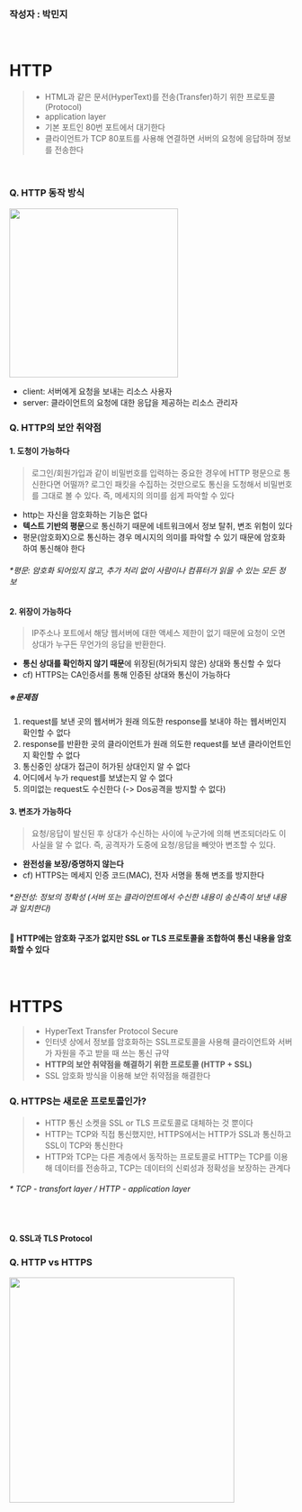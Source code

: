 ### 작성자 : 박민지
<br>

# HTTP
> - HTML과 같은 문서(HyperText)를 전송(Transfer)하기 위한 프로토콜(Protocol)
> - application layer
> - 기본 포트인 80번 포트에서 대기한다
> - 클라이언트가 TCP 80포트를 사용해 연결하면 서버의 요청에 응답하며 정보를 전송한다
<br>

### Q. HTTP 동작 방식
<img width="300" src="https://github.com/EN-CS-STUDY/CS_STUDY/assets/100523178/c5de2b2d-311a-4821-b741-7ecb43e426ce">

- client: 서버에게 요청을 보내는 리소스 사용자
- server: 클라이언트의 요청에 대한 응답을 제공하는 리소스 관리자

### Q. HTTP의 보안 취약점 
#### 1. 도청이 가능하다
> 로그인/회원가입과 같이 비밀번호를 입력하는 중요한 경우에 HTTP 평문으로 통신한다면 어떨까? 로그인 패킷을 수집하는 것만으로도 통신을 도청해서 비밀번호를 그대로 볼 수 있다. 즉, 메세지의 의미를 쉽게 파악할 수 있다
-  http는 자신을 암호화하는 기능은 없다
- **텍스트 기반의 평문**으로 통신하기 때문에 네트워크에서 정보 탈취, 변조 위험이 있다
- 평문(암호화X)으로 통신하는 경우 메시지의 의미를 파악할 수 있기 때문에 암호화하여 통신해야 한다
###### *평문: 암호화 되어있지 않고, 추가 처리 없이 사람이나 컴퓨터가 읽을 수 있는 모든 정보


#### 2. 위장이 가능하다
> IP주소나 포트에서 해당 웹서버에 대한 액세스 제한이 없기 때문에 요청이 오면 상대가 누구든 무언가의 응답을 반환한다.
- **통신 상대를 확인하지 않기 때문**에 위장된(허가되지 않은) 상대와 통신할 수 있다
- cf) HTTPS는 CA인증서를 통해 인증된 상대와 통신이 가능하다

##### ※문제점
1. request를 보낸 곳의 웹서버가 원래 의도한 response를 보내야 하는 웹서버인지 확인할 수 없다
2. response를 반환한 곳의 클라이언트가 원래 의도한 request를 보낸 클라이언트인지 확인할 수 없다
3. 통신중인 상대가 접근이 허가된 상대인지 알 수 없다
4. 어디에서 누가 request를 보냈는지 알 수 없다
5. 의미없는 request도 수신한다 (-> Dos공격을 방지할 수 없다)

#### 3. 변조가 가능하다
> 요청/응답이 발신된 후 상대가 수신하는 사이에 누군가에 의해 변조되더라도 이 사실을 알 수 없다. 즉, 공격자가 도중에 요청/응답을 빼앗아 변조할 수 있다.
- **완전성을 보장/증명하지 않는다**
- cf) HTTPS는 메세지 인증 코드(MAC), 전자 서명을 통해 변조를 방지한다
###### *완전성: 정보의 정확성 (서버 또는 클라이언트에서 수신한 내용이 송신측이 보낸 내용과 일치한다)

#### :loudspeaker: HTTP에는 암호화 구조가 없지만 SSL or TLS 프로토콜을 조합하여 통신 내용을 암호화할 수 있다

<br>

# HTTPS
> - HyperText Transfer Protocol Secure
> - 인터넷 상에서 정보를 암호화하는 SSL프로토콜을 사용해 클라이언트와 서버가 자원을 주고 받을 때 쓰는 통신 규약
> - **HTTP의 보안 취약점을 해결하기 위한 프로토콜 (HTTP + SSL)**
> - SSL 암호화 방식을 이용해 보안 취약점을 해결한다

### Q. HTTPS는 새로운 프로토콜인가?
> - HTTP 통신 소켓을 SSL or TLS 프로토콜로 대체하는 것 뿐이다
> - HTTP는 TCP와 직접 통신했지만, HTTPS에서는 HTTP가 SSL과 통신하고 SSL이 TCP와 통신한다
> - HTTP와 TCP는 다른 계층에서 동작하는 프로토콜로 HTTP는 TCP를 이용해 데이터를 전송하고, TCP는 데이터의 신뢰성과 정확성을 보장하는 관계다
###### * TCP - transfort layer / HTTP - application layer
<br>

#### Q. SSL과 TLS Protocol


### Q. HTTP vs HTTPS
<img width="400" src="https://github.com/EN-CS-STUDY/CS_STUDY/assets/100523178/5167ffd2-c364-4b26-8349-2393615b2182">
